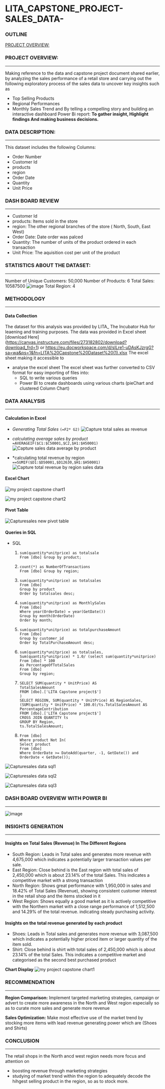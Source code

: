 # LITA_CAPSTONE_PROJECT-SALES_DATA-

### OUTLINE
[ PROJECT OVERVIEW: ](#project_overview)


### PROJECT OVERVIEW:
---
Making reference to the data and capstone project document shared earlier, by analyzing the sales performance of a retail store and carrying out the following exploratory process of the sales data to uncover key insights such as
- Top Selling Products
- Regional Performances
- Monthly Sales Trend and
By telling a compelling story and building an interactive dashboard Power Bi report: **To gather insight, Highlight findings And making business decisions.**

### DATA DESCRIPTION:
---
This dataset includes the following Columns:
- Order Number
- Customer Id
- products
- region
- Order Date
- Quantity
- Unit Price
  
### DASH BOARD REVIEW
---
- Customer Id
- products: Items sold in the store
- region: The other regional branches of the store ( North, South, East West) 
- Order Date: Date order was palced
- Quantity: The number of units of the product ordered in each transaction
- Unit Price: The aquisition cost per unit of the product

### STATISTICS ABOUT THE DATASET:
---
Number of Unique Customers: 50,000
Number of Products: 6
Total Sales: 10587500 ![image](https://github.com/user-attachments/assets/e260abe1-8773-4574-ac85-2f3f97b30e34)
Total Region: 4 

### METHODOLOGY
---

#### Data Collection
The dataset for this analysis was provided by LITA_ The Incubator Hub for leaening and training purposes. The data was provided in Excel sheet [download Here] (https://canvas.instructure.com/files/273182802/download?download_frd=1) or https://eu.docworkspace.com/d/sILre1-uDAsKJzrgG?sa=wa&ps=1&fn=LITA%20Capstone%20Dataset%20(1).xlsx
 The excel sheet making it accessible to 
- analyse the excel sheet
  The excel sheet was further converted to CSV format for easy importing of files into:
  - SQL to write various queries
  - Power BI to create dashboards using various charts (pieChart and clustered Column Chart)

### DATA ANALYSIS
---

#### Calculation in Excel 
- *Generating Total Sales* ```(=F2* G2)``` ![Capture total sales as revenue](https://github.com/user-attachments/assets/a230d6b0-fd45-426d-8c78-e1da9e9b53cf)

- *calculating average sales by product* 
``` =AVERAGEIF($C1:$C50001,$C2,$H1:$H50001)```
 ![Capture sales data average by product](https://github.com/user-attachments/assets/288b1f45-dfc4-46a9-8b70-92f3db897fe9)

- *calculating total revenue by region
``` ==SUMIF($D1:$D50001,$D12630,$H1:$H50001)```
![Capture total revenue by region sales data](https://github.com/user-attachments/assets/13c7134e-d9b1-48e9-8ad2-7642f83a542a)

#### Excel Chart
![my project capstone chart1](https://github.com/user-attachments/assets/d7ed65cf-2221-41e6-b382-8697adcf8f9b)

![my project capstone chart2](https://github.com/user-attachments/assets/f7a767c5-d757-41aa-93b8-33025e62cd93)

    
#### Pivot Table 
 
  ![Capturesales new pivot table](https://github.com/user-attachments/assets/ee087769-ac31-4711-ba6f-a1d4c37f4457)

#### Queries in SQL
- SQL
  1. ```Select product,
     sum(quantity*unitprice) as totalsale
     From [dbo] Group by product;
  2. ```Select region,
     count(*) as NumberOfTransactions
     From [dbo] Group by region;
  3. ```select top 1 product,
     sum(quantity*unitprice) as totalsales
     From [dbo]
     Group by product
     Order by totalsales desc;
  4. ```Select month(OrderDate) as month,
     sum(quantity*unitprice) as MonthlySales
     From [dbo]
     Where year(OrderDate) = year(GetDate())
     Group by month(OrderDate)
     Order by month;
  5. ```Select top 5 customer_id,
     sum(quantity*unitprice) as totalpurchaseAmount
     From [dbo]
     Group by customer_id
     Order by TotalPurchaseAmount desc;
  6. ```Select region,
     sum(quantity*unitprice) as totalsales,
     Sum(quantity*unitprice) * 1.0/ (select sum(quantity*unitprice)
     From [dbo] * 100
     As PercentageOfTotalSales
     From [dbo]
     Group by region;
  7. ```WITH QUANTITY AS (
     SELECT SUM(quantity * UnitPrice) AS 
     TotalSalesAmount
     FROM [dbo].['LITA Capstone project$']
     )
     SELECT REGION, SUM(quantity * UnitPrice) AS RegionSales,
     (SUM(quantity * UnitPrice) * 100.0)/ts.TotalSalesAmount AS PercentageContribution
     FROM [dbo].['LITA Capstone project$']
     CROSS JOIN QUANTITY ts
     GROUP BY Region,
     ts.TotalSalesAmount;
  8. ```Select distinct product
     From [dbo]
     Where product Not In(
     Select product
     From [dbo]
     Where OrderDate >= DateAdd(quarter, -1, GetDate()) and OrderDate < GetDate());
![Capturesales data sql1](https://github.com/user-attachments/assets/dd6ae0c6-94f4-435a-a29f-529866bac3e8)

![Capturesales data sql2](https://github.com/user-attachments/assets/d3efed3a-8a25-4cdd-95e8-f279e970a7dd)

![Capturesales data sql3](https://github.com/user-attachments/assets/c9dbfe7d-d8ed-4c51-bddc-4437b613f40a)



### DASH BOARD OVERVIEW WITH POWER BI
---
![image](https://github.com/user-attachments/assets/83b20752-08f5-48a7-a528-7f576f047632)

### INSIGHTS GENERATION
- - -

#### Insights on Total Sales (Revenue) In The Different Regions
- South Region: Leads in Total sales and generates more revenue with 4,675,000  which indicates a potentially larger transaction values per sale.
- East Region: Close behind is the East region with total sales of 2,450,000  which is about 23.14% of the total Sales. This indicates a competitive market with a strong transaction 
- North Region: Shows great performance with 1,950,000 in sales and 18.42% of Total Sales (Revenue), showing consistent customer interest in the retail shop and the items stocked in it 
- West Region: Shows equally a good market as it is actively competitive with the Northern market with a close range performance of 1,512,500 and 14.29% of the total revenue. indicating steady purchasing activity.

#### Insights on the total revenue generated by each product
- Shoes: Leads in Total sales and generates more revenue with 3,087,500  which indicates a potentially higher priced item or larger quantity of the item sold.
- Shirt: Close behind is shirt  with total sales of 2,450,000  which is about 23.14% of the total Sales. This indicates a competitive market and categorised as the second best  purchased product

**Chart Display**
![my project capstone chart1](https://github.com/user-attachments/assets/d7ed65cf-2221-41e6-b382-8697adcf8f9b)

### RECOMMENDATION
---
**Region Comparison:** Implement targeted marketing strategies, campaign or advert to create more awareness in the North and West region especially so as to curate more sales and generate more revenue

**Sales Optimization:** Make most effective use of the market trend by stocking more items with lead revenue generating power which are (Shoes and Shirts)

### CONCLUSION
---
The retail shops in the North ancd west region needs more focus and attention on 
- boosting revenue through marketing strategies
- studying of market trend within the region to adequately decode the hihgest selling product in the region, so as to stock more. 

